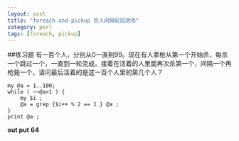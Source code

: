 ```yaml
---
layout: post
title: "foreach and pickup 百人间隔轮回游戏"
category: perl
tags: [foreach, pickup]
---
```



##练习题
有一百个人，分别从0一直到99。现在有人拿枪从第一个开始杀，每杀一个跳过一个，一直到一轮完成。接着在活着的人里面再次杀第一个，间隔一个再枪毙一个，请问最后活着的是这一百个人里的第几个人？ 


```
my @a = 1..100;
while ( ~~@a>1 ) {
    my $i ; 
    @a = grep {$i++ % 2 == 1 } @a ;
}
print @a ;
```

**out put**
**64**
